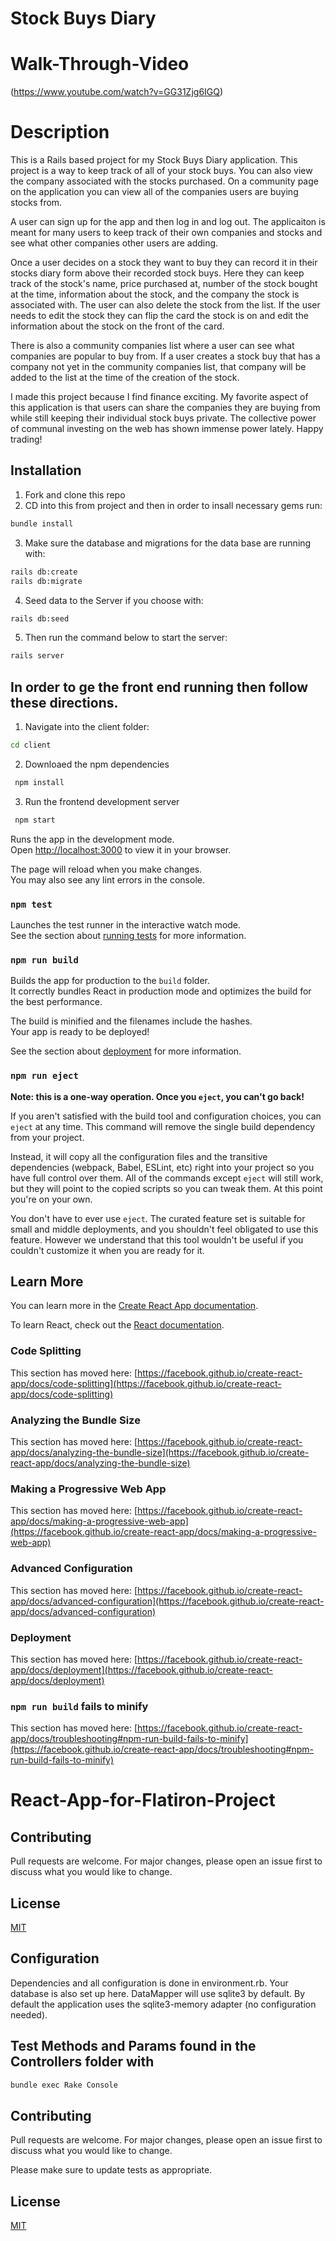 # Stock Buys Diary

# Walk-Through-Video

(https://www.youtube.com/watch?v=GG31Zjg6IGQ)

# Description

This is a Rails based project for my Stock Buys Diary application. This project is a way to keep track of all of your stock buys. You can also view the company associated with the stocks purchased. On a community page on the application you can view all of the companies users are buying stocks from.  

A user can sign up for the app and then log in and log out. The applicaiton is meant for many users to keep track of their own companies and stocks and see what other companies other users are adding. 

Once a user decides on a stock they want to buy they can record it in their stocks diary form above their recorded stock buys. Here they can keep track of the stock's name, price purchased at, number of the stock bought at the time, information about the stock, and the company the stock is associated with. The user can also delete the stock from the list. If the user needs to edit the stock they can flip the card the stock is on and edit the information about the stock on the front of the card. 

There is also a community companies list where a user can see what companies are popular to buy from. If a user creates a stock buy that has a company not yet in the community companies list, that company will be added to the list at the time of the creation of the stock. 

I made this project because I find finance exciting. My favorite aspect of this application is that users can share the companies they are buying from while still keeping their individual stock buys private. The collective power of communal investing on the web has shown immense power lately. Happy trading!


## Installation

1. Fork and clone this repo
2. CD into this from project and then in order to insall necessary gems run:

```bash
bundle install 
```
3. Make sure the database and migrations for the data base are running with:

```bash
rails db:create
rails db:migrate
```
4. Seed data to the Server if you choose with:

```bash
rails db:seed
```

5. Then run the command below to start the server:

```bash
rails server
```

## In order to ge the front end running then follow these directions.

1. Navigate into the client folder:

```bash
cd client
```
2. Downloaed the npm dependencies

```bash
 npm install
```
3. Run the frontend development server

```bash
 npm start
```

Runs the app in the development mode.\
Open [http://localhost:3000](http://localhost:3000) to view it in your browser.

The page will reload when you make changes.\
You may also see any lint errors in the console.

### `npm test`

Launches the test runner in the interactive watch mode.\
See the section about [running tests](https://facebook.github.io/create-react-app/docs/running-tests) for more information.

### `npm run build`

Builds the app for production to the `build` folder.\
It correctly bundles React in production mode and optimizes the build for the best performance.

The build is minified and the filenames include the hashes.\
Your app is ready to be deployed!

See the section about [deployment](https://facebook.github.io/create-react-app/docs/deployment) for more information.

### `npm run eject`

**Note: this is a one-way operation. Once you `eject`, you can't go back!**

If you aren't satisfied with the build tool and configuration choices, you can `eject` at any time. This command will remove the single build dependency from your project.

Instead, it will copy all the configuration files and the transitive dependencies (webpack, Babel, ESLint, etc) right into your project so you have full control over them. All of the commands except `eject` will still work, but they will point to the copied scripts so you can tweak them. At this point you're on your own.

You don't have to ever use `eject`. The curated feature set is suitable for small and middle deployments, and you shouldn't feel obligated to use this feature. However we understand that this tool wouldn't be useful if you couldn't customize it when you are ready for it.

## Learn More

You can learn more in the [Create React App documentation](https://facebook.github.io/create-react-app/docs/getting-started).

To learn React, check out the [React documentation](https://reactjs.org/).

### Code Splitting

This section has moved here: [https://facebook.github.io/create-react-app/docs/code-splitting](https://facebook.github.io/create-react-app/docs/code-splitting)

### Analyzing the Bundle Size

This section has moved here: [https://facebook.github.io/create-react-app/docs/analyzing-the-bundle-size](https://facebook.github.io/create-react-app/docs/analyzing-the-bundle-size)

### Making a Progressive Web App

This section has moved here: [https://facebook.github.io/create-react-app/docs/making-a-progressive-web-app](https://facebook.github.io/create-react-app/docs/making-a-progressive-web-app)

### Advanced Configuration

This section has moved here: [https://facebook.github.io/create-react-app/docs/advanced-configuration](https://facebook.github.io/create-react-app/docs/advanced-configuration)

### Deployment

This section has moved here: [https://facebook.github.io/create-react-app/docs/deployment](https://facebook.github.io/create-react-app/docs/deployment)

### `npm run build` fails to minify

This section has moved here: [https://facebook.github.io/create-react-app/docs/troubleshooting#npm-run-build-fails-to-minify](https://facebook.github.io/create-react-app/docs/troubleshooting#npm-run-build-fails-to-minify)
# React-App-for-Flatiron-Project

## Contributing

Pull requests are welcome. For major changes, please open an issue first to discuss what you would like to change.

## License

[MIT](https://choosealicense.com/licenses/mit/)


## Configuration
Dependencies and all configuration is done in environment.rb. Your database is also set up here. DataMapper will use sqlite3 by default. By default the application uses the sqlite3-memory adapter (no configuration needed).

## Test Methods and Params found in the Controllers folder with 

```bash
bundle exec Rake Console
```


## Contributing
Pull requests are welcome. For major changes, please open an issue first to discuss what you would like to change.

Please make sure to update tests as appropriate.

## License
[MIT](https://choosealicense.com/licenses/mit/)

